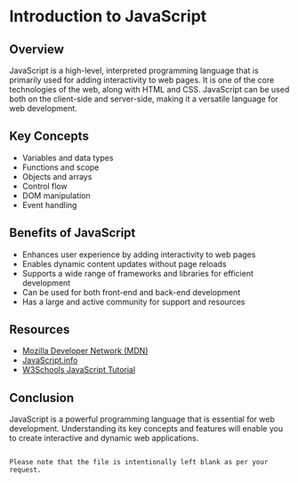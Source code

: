 # Introduction to JavaScript

## Overview
JavaScript is a high-level, interpreted programming language that is primarily used for adding interactivity to web pages. It is one of the core technologies of the web, along with HTML and CSS. JavaScript can be used both on the client-side and server-side, making it a versatile language for web development.

## Key Concepts
- Variables and data types
- Functions and scope
- Objects and arrays
- Control flow
- DOM manipulation
- Event handling

## Benefits of JavaScript
- Enhances user experience by adding interactivity to web pages
- Enables dynamic content updates without page reloads
- Supports a wide range of frameworks and libraries for efficient development
- Can be used for both front-end and back-end development
- Has a large and active community for support and resources

## Resources
- [Mozilla Developer Network (MDN)](https://developer.mozilla.org/en-US/docs/Web/JavaScript)
- [JavaScript.info](https://javascript.info/)
- [W3Schools JavaScript Tutorial](https://www.w3schools.com/js/)

## Conclusion
JavaScript is a powerful programming language that is essential for web development. Understanding its key concepts and features will enable you to create interactive and dynamic web applications.

```

Please note that the file is intentionally left blank as per your request.